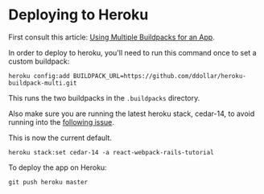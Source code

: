 # Deploying to Heroku

First consult this article: [Using Multiple Buildpacks for an App](https://devcenter.heroku.com/articles/using-multiple-buildpacks-for-an-app).

In order to deploy to heroku, you'll need to run this command once to set a custom
buildpack:

```
heroku config:add BUILDPACK_URL=https://github.com/ddollar/heroku-buildpack-multi.git
```

This runs the two buildpacks in the `.buildpacks` directory.

Also make sure you are running the latest heroku stack, cedar-14, to avoid running
into the [following issue](https://github.com/sass/node-sass/issues/467#issuecomment-61729195).

This is now the current default.

```
heroku stack:set cedar-14 -a react-webpack-rails-tutorial
```

To deploy the app on Heroku:
```
git push heroku master
```

